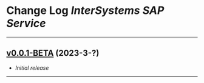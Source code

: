 # Change Log _InterSystems SAP Service_

---

## [v0.0.1-BETA](https://github.com/phil1436/intersystems-sap-service/tree/0.0.1) (2023-3-?)

-   _Initial release_

---
